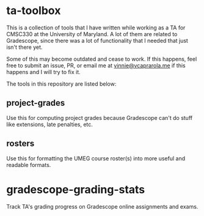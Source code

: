 # ta-toolbox

This is a collection of tools that I have written while working as a TA for CMSC330 at the University of Maryland.  A lot of them are related to Gradescope, since there was a lot of functionality that I needed that just isn't there yet.

Some of this may become outdated and cease to work.  If this happens, feel free to submit an issue, PR, or email me at [vinnie@vcaprarola.me](mailto:vinnie@vcaprarola.me) if this happens and I will try to fix it.

The tools in this repository are listed below:

## project-grades

Use this for computing project grades because Gradescope can't do stuff like extensions, late penalties, etc.

## rosters

Use this for formatting the UMEG course roster(s) into more useful and readable formats.

# gradescope-grading-stats

Track TA's grading progress on Gradescope online assignments and exams.
